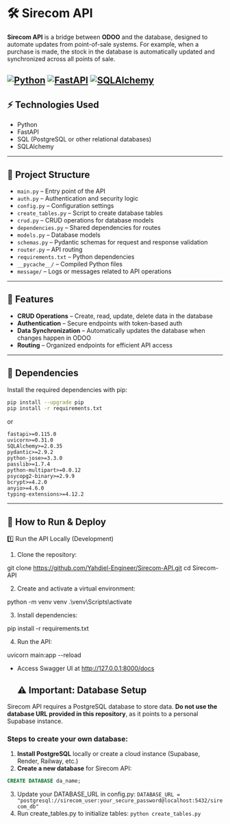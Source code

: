 # 🛠️ Sirecom API

**Sirecom API** is a bridge between **ODOO** and the database, designed to automate updates from point-of-sale systems. For example, when a purchase is made, the stock in the database is automatically updated and synchronized across all points of sale.

[![Python](https://img.shields.io/badge/Python-3.10-blue?style=for-the-badge&logo=python&logoColor=white)](https://www.python.org/)
[![FastAPI](https://img.shields.io/badge/FastAPI-Learning-blue?style=for-the-badge&logo=fastapi&logoColor=white)](https://fastapi.tiangolo.com/)
[![SQLAlchemy](https://img.shields.io/badge/SQLAlchemy-2.0-green?style=for-the-badge&logo=sqlalchemy&logoColor=white)](https://www.sqlalchemy.org/)
---

## ⚡ Technologies Used

- Python  
- FastAPI  
- SQL (PostgreSQL or other relational databases)  
- SQLAlchemy

---

## 📝 Project Structure

- `main.py` – Entry point of the API  
- `auth.py` – Authentication and security logic  
- `config.py` – Configuration settings  
- `create_tables.py` – Script to create database tables  
- `crud.py` – CRUD operations for database models  
- `dependencies.py` – Shared dependencies for routes  
- `models.py` – Database models  
- `schemas.py` – Pydantic schemas for request and response validation  
- `router.py` – API routing  
- `requirements.txt` – Python dependencies  
- `__pycache__/` – Compiled Python files  
- `message/` – Logs or messages related to API operations  

---

## 🚀 Features

- **CRUD Operations** – Create, read, update, delete data in the database  
- **Authentication** – Secure endpoints with token-based auth  
- **Data Synchronization** – Automatically updates the database when changes happen in ODOO  
- **Routing** – Organized endpoints for efficient API access  

---

## 🧩 Dependencies

Install the required dependencies with pip:

```bash
pip install --upgrade pip
pip install -r requirements.txt
```

or

```text
fastapi>=0.115.0
uvicorn>=0.31.0
SQLAlchemy>=2.0.35
pydantic>=2.9.2
python-jose>=3.3.0
passlib>=1.7.4
python-multipart>=0.0.12
psycopg2-binary>=2.9.9
bcrypt>=4.2.0
anyio>=4.6.0
typing-extensions>=4.12.2
```

---

## 🚀 How to Run & Deploy
1️⃣ Run the API Locally (Development)

1. Clone the repository:

git clone https://github.com/Yahdiel-Engineer/Sirecom-API.git
cd Sirecom-API

2. Create and activate a virtual environment:

python -m venv venv
.\venv\Scripts\activate

3. Install dependencies:

pip install -r requirements.txt

4. Run the API:

uvicorn main:app --reload
- Access Swagger UI at http://127.0.0.1:8000/docs

  ## ⚠️ Important: Database Setup

Sirecom API requires a PostgreSQL database to store data. **Do not use the database URL provided in this repository**, as it points to a personal Supabase instance.  

### Steps to create your own database:

1. **Install PostgreSQL** locally or create a cloud instance (Supabase, Render, Railway, etc.)  
2. **Create a new database** for Sirecom API:
```sql
CREATE DATABASE da_name;
```
3. Update your DATABASE_URL in config.py:
```DATABASE_URL = "postgresql://sirecom_user:your_secure_password@localhost:5432/sirecom_db"```
4. Run create_tables.py to initialize tables:
```python create_tables.py```
 



